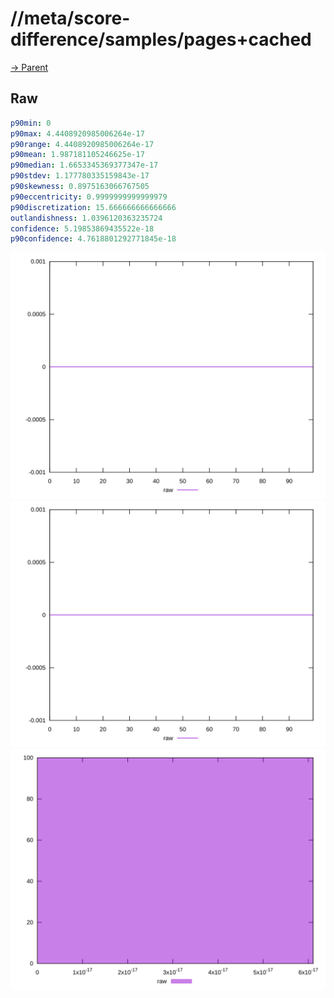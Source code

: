 
# //meta/score-difference/samples/pages+cached

[→ Parent](../..)


## Raw


```yaml
p90min: 0
p90max: 4.4408920985006264e-17
p90range: 4.4408920985006264e-17
p90mean: 1.987181105246625e-17
p90median: 1.6653345369377347e-17
p90stdev: 1.177780335159843e-17
p90skewness: 0.8975163066767505
p90eccentricity: 0.9999999999999979
p90discretization: 15.666666666666666
outlandishness: 1.0396120363235724
confidence: 5.19853869435522e-18
p90confidence: 4.7618801292771845e-18

```

![PLOT: raw-values](./raw/values.svg)![PLOT: raw-sorted](./raw/sorted.svg)![PLOT: raw-histogram](./raw/histogram.svg)